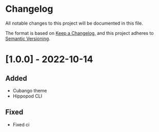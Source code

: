 # Changelog

All notable changes to this project will be documented in this file.

The format is based on [Keep a Changelog](https://keepachangelog.com/en/1.0.0/), and this project adheres
to [Semantic Versioning](https://semver.org/spec/v2.0.0.html).

# [1.0.0] - 2022-10-14

## Added
- Cubango theme
- Hippopod CLI

## Fixed 
- Fixed ci
